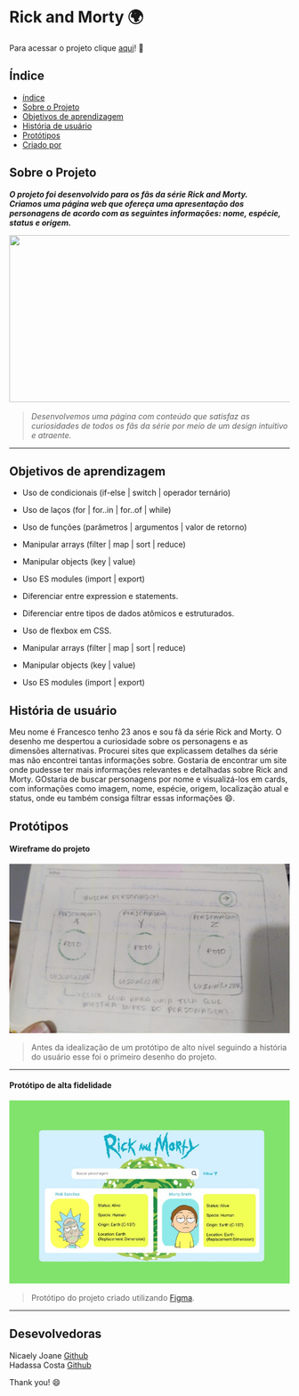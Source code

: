 # Rick and Morty :earth_africa: 
Para acessar o projeto clique [aqui](https://costahadassa.github.io/Rick-and-Morty/)! :rocket:

## Índice
* [índice](#Índice)
* [Sobre o Projeto](#sobre-o-projeto)
* [Objetivos de aprendizagem](#objetivos-de-aprendizagem)
* [História de usuário](*história-de-usuário)
* [Protótipos](*protótipos)
* [Criado por](*Criadoras)

## Sobre o Projeto

___O projeto foi desenvolvido para os fãs da série Rick and Morty. <br/> 
Criamos uma página web que ofereça uma apresentação dos personagens de acordo com as seguintes informações: nome, espécie, status e origem.___

<p align="center">
<img width="600" height="300" src="src/images/Animated%20GIF-downsized_large.gif">
</p>

>_Desenvolvemos uma página com conteúdo que satisfaz as curiosidades de todos os fãs da série por meio de um design intuitivo e atraente._


___
## Objetivos de aprendizagem

 * Uso de condicionais (if-else | switch | operador ternário)
 * Uso de laços (for | for..in | for..of | while)
 * Uso de funções (parâmetros | argumentos | valor de retorno)
 * Manipular arrays (filter | map | sort | reduce)
 * Manipular objects (key | value)
 * Uso ES modules (import | export)
 * Diferenciar entre expression e statements.
 * Diferenciar entre tipos de dados atômicos e estruturados.

* Uso de flexbox em CSS.
* Manipular arrays (filter | map | sort | reduce)
* Manipular objects (key | value)
* Uso ES modules (import | export)

## História de usuário

Meu nome é Francesco tenho 23 anos e sou fã da série Rick and Morty. O desenho me despertou a curiosidade sobre os personagens e as dimensões alternativas. 
Procurei sites que explicassem detalhes da série mas não encontrei tantas informações sobre.
Gostaria de encontrar um site onde pudesse ter mais informações relevantes e detalhadas sobre Rick and Morty.
GOstaria de buscar personagens por nome e visualizá-los em cards, com informações como imagem, nome, espécie, origem, localização atual e status, onde eu também consiga filtrar essas informações :smile:.

## Protótipos

#### Wireframe do projeto
![prototipo-baixa](src/images/baixa.jpg)
> Antes da idealização de um protótipo de alto nível seguindo a história do usuário esse foi o primeiro desenho do projeto.
___
#### Protótipo de alta fidelidade
![prototipo](src/images/prototipo.png)
>Protótipo do projeto criado utilizando [Figma](https://www.figma.com/file/.7V7DeCV5b64RpHLb9bTceC/Data-Lovers).
___
## Desevolvedoras
Nicaely Joane [Github](https://github.com/Nijoane)</br>
Hadassa Costa [Github](https://github.com/Costahadassa)


Thank you! :smile:
